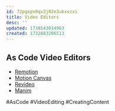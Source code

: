 ```yaml
---
id: 72pgopv0qv2j02e3ukxvzxi
title: Video Editors
desc: ''
updated: 1738543034963
created: 1732883206513
---
```


## As Code Video Editors

- [Remotion](https://www.remotion.dev/)
- [Motion Canvas](https://motioncanvas.io/)
- [Revideo](https://re.video/)
- [Manim](https://www.manim.community/)

#AsCode #VideoEditing #CreatingContent
